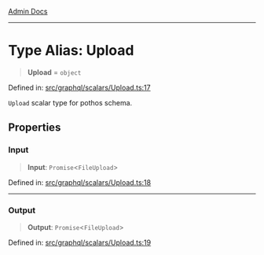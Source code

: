 [Admin Docs](/)

***

# Type Alias: Upload

> **Upload** = `object`

Defined in: [src/graphql/scalars/Upload.ts:17](https://github.com/Sourya07/talawa-api/blob/aac5f782223414da32542752c1be099f0b872196/src/graphql/scalars/Upload.ts#L17)

`Upload` scalar type for pothos schema.

## Properties

### Input

> **Input**: `Promise`\<`FileUpload`\>

Defined in: [src/graphql/scalars/Upload.ts:18](https://github.com/Sourya07/talawa-api/blob/aac5f782223414da32542752c1be099f0b872196/src/graphql/scalars/Upload.ts#L18)

***

### Output

> **Output**: `Promise`\<`FileUpload`\>

Defined in: [src/graphql/scalars/Upload.ts:19](https://github.com/Sourya07/talawa-api/blob/aac5f782223414da32542752c1be099f0b872196/src/graphql/scalars/Upload.ts#L19)
